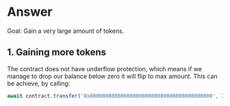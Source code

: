 # Answer

Goal: Gain a very large amount of tokens.

## 1. Gaining more tokens

The contract does not have underflow protection, which means if we manage to drop our balance below zero it will flip to max amount. This can be achieve, by calling:

```js
await contract.transfer('0x0000000000000000000000000000000000000000', 21)
```

